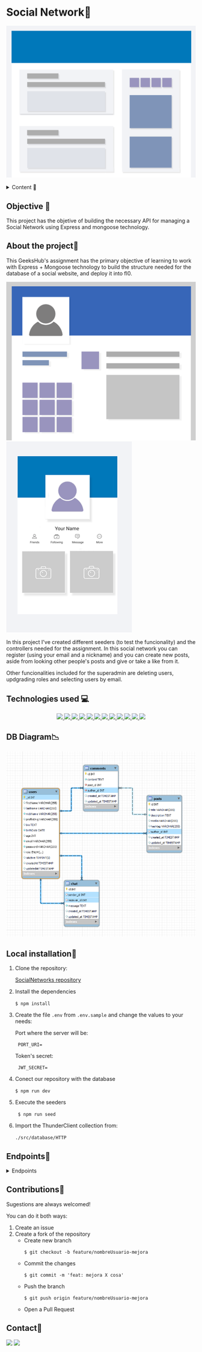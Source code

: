 # Social Network📢

![SocialWebsite Posts](./img/Posts.png)

<details>
  <summary>Content 📝</summary>
  <ol>
    <li><a href="#objective">Objective</a></li>
    <li><a href="#about-the-project">About the project</a></li>
    <li><a href="#stack">Technologies used</a></li>
    <li><a href="#diagram-bd">Diagram</a></li>
    <li><a href="#Local-installation">Installation</a></li>
    <li><a href="#endpoints">Endpoints</a></li>
    <li><a href="#contribuciones">Contribuciones</a></li>
    <li><a href="#contacto">Contacto</a></li>
  </ol>
</details>

## Objective 🎯
This project has the objetive of building the necessary API for managing a Social Network using Express and mongoose technology.

## About the project📑

This GeeksHub's assignment has the primary objective of learning to work with Express + Mongoose technology to build the structure needed for the database of a social website, and deploy it into fl0.

![SocialWebsite Profile+Posts](./img/ProfilePosts.png)
![SocialWebsite Profile+Posts](./img/Profile.png)


In this project I've created different seeders (to test the funcionality) and the controllers needed for the assignment. 
In this social network you can register (using your email and a nickname) and you can create new posts, aside from looking other people's posts and give or take a like from it.

Other funcionalities included for the superadmin are deleting users, updgrading roles and selecting users by email.



## Technologies used 💻
<div align="center">
<a href="https://www.expressjs.com/">
    <img src= "https://img.shields.io/badge/express.js-%23404d59.svg?style=for-the-badge&logo=express&logoColor=%2361DAFB"/>
</a>
<a href="https://nextjs.org/">
    <img src= "https://img.shields.io/badge/node.js-026E00?style=for-the-badge&logo=node.js&logoColor=white"/>
</a>
<a href="https://www.mongodb.com/es">
    <img src= "https://img.shields.io/badge/MongoDB-%234ea94b.svg?style=for-the-badge&logo=mongodb&logoColor=white"/>
</a>
<a href="https://developer.mozilla.org/es/docs/Web/JavaScript">
    <img src= "https://img.shields.io/badge/javascript-orange?style=for-the-badge&logo=javascript    "/>
</a>
<a href="https://www.npmjs.com/package/nodemon">
    <img src= "https://img.shields.io/badge/nodemon-lightgrey?style=for-the-badge&logo=nodemon"/>
</a>
<a href="https://www.npmjs.com/package/cors">
    <img src= "https://img.shields.io/badge/Cors-purple?style=for-the-badge
    "/>
</a>
<a href="https://www.npmjs.com/package/@faker-js/faker">
    <img src= "https://img.shields.io/badge/faker-red?style=for-the-badge"/>
</a>
<a href="https://jwt.io/">
    <img src= "https://img.shields.io/badge/JWT-lightgreen?style=for-the-badge&logo=JSON%20web%20tokens"/>
</a>
<a href="https://www.npmjs.com/package/dotenv">
    <img src= "https://img.shields.io/badge/dotenv-blue?style=for-the-badge&logo=dotenv    "/>
</a>
<a href="https://www.npmjs.com/package/bcrypt">
    <img src= "https://img.shields.io/badge/bcrypt-%23F7DF1E?style=for-the-badge&logo=bcrypt"/>
</a>
<a href="https://git-scm.com/">
    <img src= "https://img.shields.io/badge/git-F54D27?style=for-the-badge&logo=git&logoColor=white"/>
</a>
<a href="https://www.github.com/">
    <img src= "https://img.shields.io/badge/github-24292F?style=for-the-badge&logo=github&logoColor=white"/>
</a>
 </div>

## DB Diagram📉

![SocialWebsite_DB Diagram](./img/SocialNetworkDB_Diagram.png)

## Local installation🔨
1. Clone the repository:

	[SocialNetworks repository](https://github.com/JesusMatinezClavel/GeeksHub_FifthAssignment_SocialNetwork.git)

2. Install the dependencies

    ` $ npm install `

3. Create the file `.env` from `.env.sample` and change the values to your needs:

    Port where the server will be:

        PORT_URI=

    Token's secret:

        JWT_SECRET=

4. Conect our repository with the database

    `$ npm run dev`

5. Execute the seeders

    ` $ npm run seed`

7. Import the ThunderClient collection from: 

    `./src/database/HTTP`

## Endpoints🚩
<details>
<summary>Endpoints</summary>

- AUTH
    - REGISTER

            POST localhost:4000/api/auth/register
        body:
        ``` js
                {
                  "firstName": "Jesús",
                  "lastName": "Martínez-CLavel Vallés",
                  "nickName": "xuss",
                  "profileImg": "./img/default-ProfileImg.png",
                  "bio": "Xuso, un apasionado estudiante de programación en constante búsqueda de desafíos y aprendizaje",
                  "birthDate": "1992-06-04",
                  "email": "xuso@email.com",
                  "passwordBody": "aA123456"
                }
        ```

    - LOGIN

            POST localhost:4000/api/auth/login 
        body:
        ``` js
                {
                  "email": "user@user.com",
                  "password": "Pwd12345"
                }
        ```

    - LOGOUT

            POST localhost:4000/api/auth/logout


- SUPERADMIN

    - Get All Users

            GET localhost:4000/api/users?limit&page

    - Get User by Email

            POST localhost:4000/api/users?email=user@user.com

    - Update User Role

            Put localhost:4000/api/users/:id/role
        body:
        ``` js
                {
                  "role": "user"
                }
        ```
    - Delete User

            DELETE localhost:4000/api/users/:id

- USERS
    - Get Own Profile

            GET localhost:4000/api/users/profile

    - Update Own Profile

            PUT localhost:4000/api/users/profile
        body:
        ``` js
            {
              "firstName": "",
              "lastName": "",
              "nickName": "",
              "profileImg": "",
              "bio": "",
              "email": "",
              "password": "",
              "passwordCheck": ""
            }
        ```
    - Follow

            PUT localhost:4000/api/users/follow/?nickname

    - Unfollow

            PUT localhost:4000/api/users/unfollow/?nickname


- POSTS
    - Create New Post

            POST localhost:4000/api/posts/
        body:
        ``` js
            {
              "title": "post 01",
              "media": "",
              "description": "description of the post 01"
            }
        ```
    - Get My Posts

            GET localhost:4000/api/posts/own

    - Get All Posts

            GET localhost:4000/api/posts

    - Get Posts by Post ID

            GET localhost:4000/api/posts/:id

    - Get Posts by User ID

            GET localhost:4000/api/posts/user/:id

    - Delete Post by PostId

            DELETE localhost:4000/api/posts/:id

    - Update Post

            PUT localhost:4000/api/posts
        body:
        ``` js
            {
              "id":"22",
              "title":"post 01",
              "description":"",
              "media":""
            }
        ```
    - Add/Remove Like

            PUT localhost:4000/api/posts/like/:id


</details>

## Contributions🤘
Sugestions are always welcomed!

You can do it both ways:

1. Create an issue
2. Create a fork of the repository
    - Create new branch
        ```
        $ git checkout -b feature/nombreUsuario-mejora
        ```
    - Commit the changes
        ```
        $ git commit -m 'feat: mejora X cosa'
        ```
    - Push the branch
        ```
        $ git push origin feature/nombreUsuario-mejora
        ```
    - Open a Pull Request

## Contact📧
<a href = "mailto:jmcvalles@gmail.com"><img src="https://img.shields.io/badge/Gmail-C6362C?style=for-the-badge&logo=gmail&logoColor=white" target="_blank"></a>
<a href="https://www.linkedin.com/in/jes%C3%BAs-mart%C3%ADnez-clavel-vall%C3%A9s-913294108?lipi=urn%3Ali%3Apage%3Ad_flagship3_profile_view_base_contact_details%3BtQmk%2FVrTShiKcofYcK6uYg%3D%3D" target="_blank"><img src="https://img.shields.io/badge/-LinkedIn-%230077B5?style=for-the-badge&logo=linkedin&logoColor=white" target="_blank"></a> 
</p>

